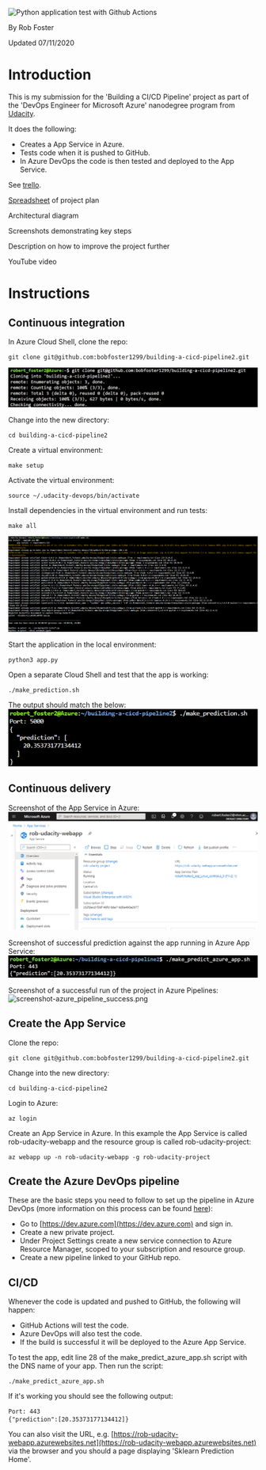 ![Python application test with Github Actions](https://github.com/bobfoster1299/building-a-cicd-pipeline2/workflows/Python%20application%20test%20with%20Github%20Actions/badge.svg)

By Rob Foster

Updated 07/11/2020

# Introduction
This is my submission for the 'Building a CI/CD Pipeline' project as part of the 'DevOps Engineer for Microsoft Azure' nanodegree program from [Udacity](https://udacity.com).

It does the following:
- Creates a App Service in Azure.
- Tests code when it is pushed to GitHub.
- In Azure DevOps the code is then tested and deployed to the App Service.

See [trello](https://trello.com/b/CjgPIZxU/building-a-ci-cd-pipeline).

[Spreadsheet](project-management-template.xlsx) of project plan

Architectural diagram

Screenshots demonstrating key steps

Description on how to improve the project further

YouTube video








# Instructions

## Continuous integration
In Azure Cloud Shell, clone the repo:
```
git clone git@github.com:bobfoster1299/building-a-cicd-pipeline2.git
```
![screenshot-git_clone.png](screenshots/screenshot-git_clone.png) 

Change into the new directory:
```
cd building-a-cicd-pipeline2
```

Create a virtual environment:
```
make setup
```

Activate the virtual environment:
```
source ~/.udacity-devops/bin/activate
```

Install dependencies in the virtual environment and run tests:
```
make all
```
![screenshot-make_all.png](screenshots/screenshot-make_all.png) 

Start the application in the local environment:
```
python3 app.py
```

Open a separate Cloud Shell and test that the app is working:
```
./make_prediction.sh
```

The output should match the below:
![screenshot-make_prediction.png](screenshots/screenshot-make_prediction.png)





## Continuous delivery

Screenshot of the App Service in Azure:
![screenshot-app_service.png](screenshots/screenshot-app_service.png)

Screenshot of successful prediction against the app running in Azure App Service:
![screenshot-make_predict_azure_app.png](screenshots/screenshot-make_predict_azure_app.png)

Screenshot of a successful run of the project in Azure Pipelines:
![screenshot-azure_pipeline_success.png](screenshot-azure_pipeline_success.png)


## Create the App Service

Clone the repo:
```
git clone git@github.com:bobfoster1299/building-a-cicd-pipeline2.git
```

Change into the new directory:
```
cd building-a-cicd-pipeline2
```

Login to Azure:
```
az login
```

Create an App Service in Azure. In this example the App Service is called rob-udacity-webapp and the resource group is called rob-udacity-project:
```
az webapp up -n rob-udacity-webapp -g rob-udacity-project
```

## Create the Azure DevOps pipeline

These are the basic steps you need to follow to set up the pipeline in Azure DevOps (more information on this process can be found [here](https://docs.microsoft.com/en-us/azure/devops/pipelines/ecosystems/python-webapp?view=azure-devops&WT.mc_id=udacity_learn-wwl)):

- Go to [https://dev.azure.com](https://dev.azure.com) and sign in.
- Create a new private project.
- Under Project Settings create a new service connection to Azure Resource Manager, scoped to your subscription and resource group.
- Create a new pipeline linked to your GitHub repo.

## CI/CD

Whenever the code is updated and pushed to GitHub, the following will happen:
- GitHub Actions will test the code.
- Azure DevOps will also test the code.
- If the build is successful it will be deployed to the Azure App Service.

To test the app, edit line 28 of the make_predict_azure_app.sh script with the DNS name of your app. Then run the script:
```
./make_predict_azure_app.sh 
```

If it's working you should see the following output:
```
Port: 443
{"prediction":[20.35373177134412]}
```

You can also visit the URL, e.g. [https://rob-udacity-webapp.azurewebsites.net](https://rob-udacity-webapp.azurewebsites.net) via the browser and you should a page displaying 'Sklearn Prediction Home'.




